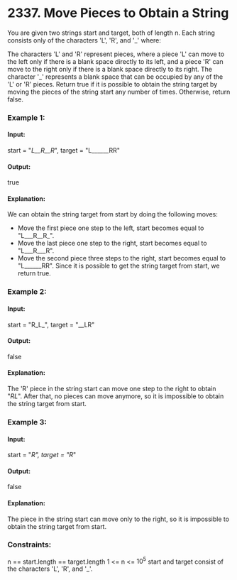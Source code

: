 # 2337. Move Pieces to Obtain a String
You are given two strings start and target, both of length n. Each string consists only of the characters 'L', 'R', and '_' where:

The characters 'L' and 'R' represent pieces, where a piece 'L' can move to the left only if there is a blank space directly to its left, and a piece 'R' can move to the right only if there is a blank space directly to its right.
The character '_' represents a blank space that can be occupied by any of the 'L' or 'R' pieces.
Return true if it is possible to obtain the string target by moving the pieces of the string start any number of times. Otherwise, return false.

### Example 1:
#### Input:
start = "_L__R__R_", target = "L______RR"
#### Output:
true
#### Explanation:
We can obtain the string target from start by doing the following moves:
- Move the first piece one step to the left, start becomes equal to "L___R__R_".
- Move the last piece one step to the right, start becomes equal to "L___R___R".
- Move the second piece three steps to the right, start becomes equal to "L______RR".
Since it is possible to get the string target from start, we return true.

### Example 2:
#### Input:
start = "R_L_", target = "__LR"
#### Output:
false
#### Explanation:
The 'R' piece in the string start can move one step to the right to obtain "_RL_".
After that, no pieces can move anymore, so it is impossible to obtain the string target from start.

### Example 3:
#### Input:
start = "_R", target = "R_"
#### Output:
false
#### Explanation:
The piece in the string start can move only to the right, so it is impossible to obtain the string target from start.
 
### Constraints:
n == start.length == target.length
1 <= n <= $`10^5`$
start and target consist of the characters 'L', 'R', and '_'.

